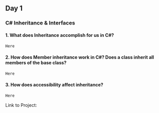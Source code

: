 ## Day 1

### C# Inheritance & Interfaces

#### 1. What does Inheritance accomplish for us in C#?

```Here```

#### 2. How does Member inheritance work in C#? Does a class inherit all members of the base class?

```Here```

#### 3. How does accessibility affect inheritance?

```Here```

Link to Project: 